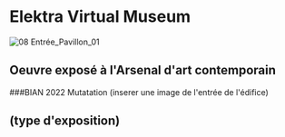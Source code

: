 # Elektra Virtual Museum 
![08 Entrée_Pavillon_01](https://user-images.githubusercontent.com/123759550/218149777-386d00bc-54c3-41e2-b606-df0431110ee6.jpg)
## Oeuvre exposé à l'Arsenal d'art contemporain
###BIAN 2022 Mutatation
(inserer une image de l'entrée de l'édifice)
## (type d'exposition)
